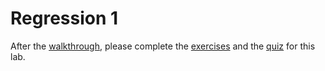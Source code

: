 # Regression 1

After the [walkthrough](Walkthrough/walkthrough.ipynb), please complete the [exercises](Exercises/exercise.ipynb) and the [quiz](https://moodle.unil.ch/mod/quiz/view.php?id=1895910) for this lab.